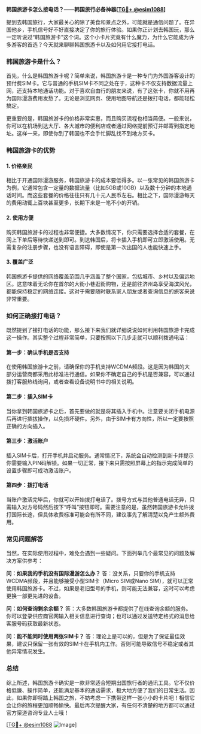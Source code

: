**韩国旅游卡怎么接电话？——韩国旅行必备神器[[TG💪+ @esim1088](https://t.me/s/esim1088)]**

提到去韩国旅行，大家最关心的除了美食和景点之外，可能就是通信问题了。在异国他乡，手机信号好不好直接决定了你的旅行体验。如果你正计划去韩国玩，那么一定听说过“韩国旅游卡”这个词。这个小卡片究竟有什么魔力，为什么它能成为许多游客的首选？今天就来聊聊韩国旅游卡以及如何用它接打电话。

### 韩国旅游卡是什么？

首先，什么是韩国旅游卡呢？简单来说，韩国旅游卡是一种专门为外国游客设计的预付费SIM卡。它与普通的手机SIM卡不同之处在于，这种卡不仅支持数据流量上网，还支持本地通话功能。对于喜欢自由行的朋友来说，有了这张卡，你就不用再为国际漫游费用发愁了。无论是浏览网页、使用地图导航还是拨打电话，都能轻松搞定。

更重要的是，韩国旅游卡的价格非常实惠，而且购买流程也相当简便。一般来说，你可以在机场到达大厅、各大城市的便利店或者通过网络提前预订并邮寄到指定地址。这样一来，即使你到了韩国也不会手忙脚乱找不到地方买卡。

### 韩国旅游卡的优势

#### 1. **价格亲民**
   相比于开通国际漫游服务，韩国旅游卡的成本要低得多。以一张常见的韩国旅游卡为例，它通常包含一定量的数据流量（比如5GB或10GB）以及数十分钟的本地通话时间。而这些套餐的价格往往只有几十元人民币左右。相比之下，国际漫游每天的费用动辄上百块甚至更多，长期下来是一笔不小的开销。

#### 2. **使用方便**
   购买韩国旅游卡的过程也非常便捷。大多数情况下，你只需要选择合适的套餐，在网上下单后等待快递送到即可。到达韩国后，将卡插入手机即可立即激活使用。无需复杂的注册步骤，也没有语言障碍，即使是第一次出国的人也能快速上手。

#### 3. **覆盖广泛**
   韩国旅游卡提供的网络覆盖范围几乎涵盖了整个国家，包括城市、乡村以及偏远地区。这意味着无论你在首尔的大街小巷逛街购物，还是前往济州岛享受海滨风光，都能保持稳定的网络连接。这对于需要随时联系家人朋友或者查询信息的旅客来说非常重要。

### 如何正确接打电话？

既然提到了接打电话的功能，那么接下来我们就详细说说如何利用韩国旅游卡完成这一操作。其实整个过程非常简单，只要按照以下几步走就可以顺利拨通电话：

#### 第一步：确认手机是否支持
在使用韩国旅游卡之前，请确保你的手机支持WCDMA频段。这是因为韩国的大部分运营商都采用此标准进行通信。如果你不确定自己的手机是否兼容，可以通过拨打客服热线询问，或者查看设备说明书中的相关说明。

#### 第二步：插入SIM卡
当你拿到韩国旅游卡之后，首先要做的就是将其插入手机中。注意要关闭手机电源后再进行插拔操作，以免损坏硬件。另外，由于SIM卡有方向性，所以一定要按照正确的方向插入。

#### 第三步：激活账户
插入SIM卡后，打开手机并启动服务。通常情况下，系统会自动检测到新卡并提示你需要输入PIN码解锁。如果一切正常，接下来只需按照屏幕上的指示完成简单的设置步骤即可成功激活账户。

#### 第四步：拨打电话
当账户激活完毕后，你就可以开始拨打电话了。拨号方式与其他普通电话无异，只需输入对方号码然后按下“呼叫”按钮即可。需要注意的是，虽然韩国旅游卡允许拨打国际长途，但具体收费标准可能会有所不同，建议事先了解清楚以免产生额外费用。

### 常见问题解答

当然，在实际使用过程中，难免会遇到一些疑问。下面列举几个最常见的问题及解决方案供参考：

**问：如果我的手机没有国际漫游怎么办？**
答：没关系，只要你的手机支持WCDMA频段，并且能够接受小型SIM卡（Micro SIM或Nano SIM），就可以正常使用韩国旅游卡。不过，如果是老旧型号的手机，则可能无法兼容，这时可以考虑更换一部更先进的设备。

**问：如何查询剩余余额？**
答：大多数韩国旅游卡都提供了在线查询余额的服务。你可以登录供应商官网输入相关信息进行查询；也可以通过发送特定格式的消息给客服号码获取最新状态。

**问：能不能同时使用两张SIM卡？**
答：理论上是可以的，但是为了保证最佳效果，建议只保留一张有效的SIM卡在手机内工作。否则可能导致信号不稳定或者其他异常情况发生。

### 总结

综上所述，韩国旅游卡确实是一款非常适合短期出国旅行者的通讯工具。它不仅价格低廉、操作简单，还能满足基本的通话需求，极大地方便了我们的日常生活。因此，如果你即将踏上韩国之旅，不妨考虑一下携带这样一张小小的卡片吧！相信它会让你的旅程更加顺畅愉快。最后再次提醒大家，有任何不清楚的地方都可以通过官方渠道咨询专业人士哦！

[[TG💪+ @esim1088](https://t.me/s/esim1088) ![Image](https://i.postimg.cc/4NQfJmqS/Snipaste-2025-05-13-00-14-12.png)]